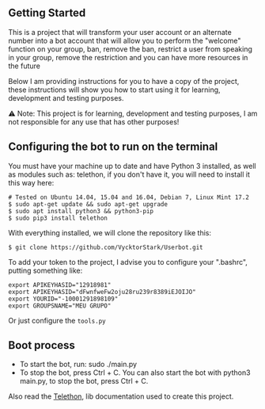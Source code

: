 ## Getting Started

This is a project that will transform your user account or an alternate number into a bot account that will allow you to perform the "welcome" function on your group, ban, remove the ban, restrict a user from speaking in your group, remove the restriction and you can have more resources in the future

Below I am providing instructions for you to have a copy of the project, these instructions will show you how to start using it for learning, development and testing purposes.

:warning: Note: This project is for learning, development and testing purposes, I am not responsible for any use that has other purposes!

## Configuring the bot to run on the terminal

You must have your machine up to date and have Python 3 installed, as well as modules such as: telethon, if you don't have it, you will need to install it this way here:
```
# Tested on Ubuntu 14.04, 15.04 and 16.04, Debian 7, Linux Mint 17.2
$ sudo apt-get update && sudo apt-get upgrade   
$ sudo apt install python3 && python3-pip
$ sudo pip3 install telethon
```
With everything installed,  we will clone the repository like this:

```
$ git clone https://github.com/VycktorStark/Userbot.git
```
To add your token to the project, I advise you to configure your ".bashrc", putting something like:
```
export APIKEYHASID="12918981"
export APIKEYHASID="dFwnfweFw2oju28ru239r8389iEJOIJO"
export YOURID="-10001291898109"
export GROUPSNAME="MEU GRUPO"
```

Or just configure the `tools.py`

## Boot process

- To start the bot, run: sudo ./main.py
- To stop the bot, press Ctrl + C.
You can also start the bot with python3 main.py, to stop the bot, press Ctrl + C.

Also read the [Telethon](https://docs.telethon.dev/en/latest/basic/signing-in.html), lib documentation used to create this project.
